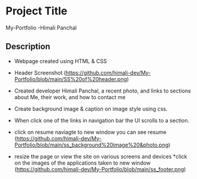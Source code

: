 # Project Title

My-Portfolio -Himali Panchal


## Description
 * Webpage created using HTML & CSS
 * Header
 Screenshot (https://github.com/himali-dev/My-Portfolio/blob/main/SS%20of%20header.png)

* Created developer Himali Panchal, a recent photo, and links to sections about Me, their work, and how to contact me
* Create background image & caption on image style using css.
* When click one of the links in navigation bar the UI scrolls to a section.
* click on resume naviagte to new window you can see resume
(https://github.com/himali-dev/My-Portfolio/blob/main/ss_background%20image%20&photo.png)
* resize the page or view the site on various screens and devices
*click on the images of the applications taken to new window
(https://github.com/himali-dev/My-Portfolio/blob/main/ss_footer.png)
